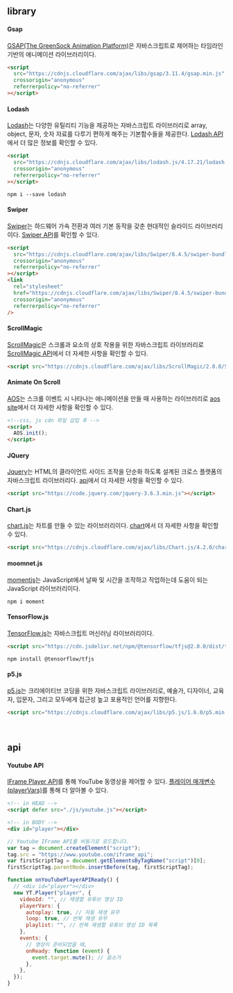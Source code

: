 ## library

#### Gsap

[GSAP(The GreenSock Animation Platform)](https://greensock.com/gsap/)은 자바스크립트로 제어하는 타임라인 기반의 애니메이션 라이브러리이다.

```html
<script
  src="https://cdnjs.cloudflare.com/ajax/libs/gsap/3.11.4/gsap.min.js"
  crossorigin="anonymous"
  referrerpolicy="no-referrer"
></script>
```

#### Lodash

[Lodash](https://lodash.com/)는 다양한 유틸리티 기능을 제공하는 자바스크립트 라이브러리로 array, object, 문자, 숫자 자료를 다루기 편하게 해주는 기본함수들을 제공한다. [Lodash API](https://lodash.com/docs/4.17.15)에서 더 많은 정보를 확인할 수 있다.

```html
<script
  src="https://cdnjs.cloudflare.com/ajax/libs/lodash.js/4.17.21/lodash.min.js"
  crossorigin="anonymous"
  referrerpolicy="no-referrer"
></script>
```

```console
npm i --save lodash
```

#### Swiper

[Swiper](https://swiperjs.com/)는 하드웨어 가속 전환과 여러 기본 동작을 갖춘 현대적인 슬라이드 라이브러리이다. [Swiper API](https://swiperjs.com/swiper-api)를 확인할 수 있다.

```html
<script
  src="https://cdnjs.cloudflare.com/ajax/libs/Swiper/8.4.5/swiper-bundle.min.js"
  crossorigin="anonymous"
  referrerpolicy="no-referrer"
></script>
<link
  rel="stylesheet"
  href="https://cdnjs.cloudflare.com/ajax/libs/Swiper/8.4.5/swiper-bundle.css"
  crossorigin="anonymous"
  referrerpolicy="no-referrer"
/>
```

#### ScrollMagic

[ScrollMagic](https://github.com/janpaepke/ScrollMagic)은 스크롤과 요소의 상호 작용을 위한 자바스크립트 라이브러리로 [ScrollMagic API](http://scrollmagic.io/docs/)에서 더 자세한 사항을 확인할 수 있다.

```html
<script src="https://cdnjs.cloudflare.com/ajax/libs/ScrollMagic/2.0.8/ScrollMagic.min.js"></script>
```

#### Animate On Scroll

[AOS](https://github.com/michalsnik/aos)는 스크롤 이벤트 시 나타나는 애니메이션을 만들 때 사용하는 라이브러리로 [aos site](https://michalsnik.github.io/aos/)에서 더 자세한 사항을 확인할 수 있다.

```html
<!--css, js cdn 파일 삽입 후 -->
<script>
  AOS.init();
</script>
```

#### JQuery

[Jquery](https://releases.jquery.com/)는 HTML의 클라이언트 사이드 조작을 단순화 하도록 설계된 크로스 플랫폼의 자바스크립트 라이브러리다. [api](https://api.jquery.com/)에서 더 자세한 사항을 확인할 수 있다.

```html
<script src="https://code.jquery.com/jquery-3.6.3.min.js"></script>
```

#### Chart.js

[chart.js](https://cdnjs.com/libraries/Chart.js)는 차트를 만들 수 있는 라이브러리이다. [chart](https://www.chartjs.org/docs/latest/)에서 더 자세한 사항을 확인할 수 있다.

```html
<script src="https://cdnjs.cloudflare.com/ajax/libs/Chart.js/4.2.0/chart.min.js"></script>
```

#### moomnet.js

[momentjs](https://momentjs.com/)는 JavaScript에서 날짜 및 시간을 조작하고 작업하는데 도움이 되는 JavaScript 라이브러리이다.

```console
npm i moment
```

#### TensorFlow.js

[TensorFlow.js](https://www.tensorflow.org/js?hl=ko)는 자바스크립트 머신러닝 라이브러리이다.

```html
<script src="https://cdn.jsdelivr.net/npm/@tensorflow/tfjs@2.0.0/dist/tf.min.js"></script>
```

```console
npm install @tensorflow/tfjs
```

#### p5.js

[p5.js](https://p5js.org/ko/)는 크리에이티브 코딩을 위한 자바스크립트 라이브러리로, 예술가, 디자이너, 교육자, 입문자, 그리고 모두에게 접근성 높고 포용적인 언어를 지향한다.

```html
<script src="https://cdnjs.cloudflare.com/ajax/libs/p5.js/1.6.0/p5.min.js"></script>
```

<br/>

## api

#### Youtube API

[IFrame Player API](https://developers.google.com/youtube/iframe_api_reference?hl=ko)를 통해 YouTube 동영상을 제어할 수 있다. [플레이어 매개변수(playerVars)](https://developers.google.com/youtube/player_parameters.html?playerVersion=HTML5&hl=ko#Parameters)를 통해 더 알아볼 수 있다.

```html
<!-- in HEAD -->
<script defer src="./js/youtube.js"></script>

<!-- in BODY -->
<div id="player"></div>
```

```javascript
// Youtube IFrame API를 비동기로 로드합니다.
var tag = document.createElement("script");
tag.src = "https://www.youtube.com/iframe_api";
var firstScriptTag = document.getElementsByTagName("script")[0];
firstScriptTag.parentNode.insertBefore(tag, firstScriptTag);

function onYouTubePlayerAPIReady() {
  // <div id="player"></div>
  new YT.Player("player", {
    videoId: "", // 재생할 유튜브 영상 ID
    playerVars: {
      autoplay: true, // 자동 재생 유무
      loop: true, // 반복 재생 유무
      playlist: "", // 반복 재생할 유튜브 영상 ID 목록
    },
    events: {
      // 영상이 준비되었을 때,
      onReady: function (event) {
        event.target.mute(); // 음소거
      },
    },
  });
}
```
